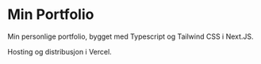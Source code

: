 # Min Portfolio

Min personlige portfolio, bygget med Typescript og Tailwind CSS i Next.JS.

Hosting og distribusjon i Vercel.
